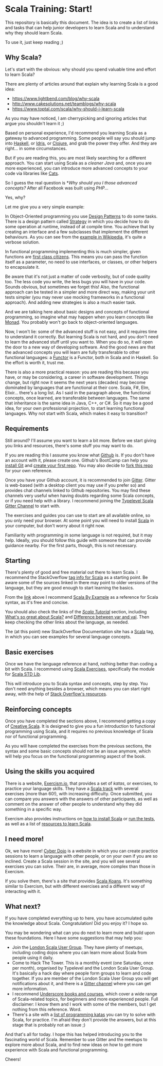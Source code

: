 # Scala Training: Start!

This repository is basically this document. The idea is to create a list of links and tasks that can help junior developers to learn Scala and to understand why they should learn Scala.

To use it, just keep reading ;)

## Why Scala?

Let's start with the obvious: why should you spend valuable time and effort to learn Scala? 

There are plenty of articles around that explain why learning Scala is a good idea:

* https://www.lightbend.com/blog/why-scala
* http://www.cakesolutions.net/teamblogs/why-scala
* https://www.toptal.com/scala/why-should-i-learn-scala

As you may have noticed, I am cherrypicking and ignoring articles that argue you shouldn't learn it ;) 

Based on personal experience, I'd recommend you learning Scala as a gateway to advanced programming. Some people will say you should jump into [Haskell](http://haskellbook.com/), or [Idris](http://www.idris-lang.org/), or [Clojure](https://clojure.org/), and grab the power they offer. And they are right... in some circumstances.

But if you are reading this, you are most likely searching for a different approach. You can start using Scala as a *cleaner Java* and, once you are more experienced, you can introduce more advanced concepts to your code via libraries like [Cats](http://typelevel.org/cats/).

So I guess the real question is **Why should you I those advanced concepts?* After all Facebook was built using *PHP*... 

Yes, why?

Let me give you a very simple example:

In Object-Oriented programming you use [Design Patterns](https://en.wikipedia.org/wiki/Software_design_pattern) to do some tasks. There is a design pattern called [Strategy](https://en.wikipedia.org/wiki/Strategy_pattern) in which you decide how to do some operation at runtime, instead of at compile time. You achieve that by creating an interface and a few subclasses that implement the different behaviours. As you can see from the [example in Wikipedia](https://en.wikipedia.org/wiki/Strategy_pattern#Java), it's quite a verbose solution.

In functional programming implementing this is much simpler, given functions are [first class citizens](https://en.wikipedia.org/wiki/First-class_function). This means you can pass the function itself as a parameter, no need to use interfaces, or classes, or other helpers to encapsulate it. 

Be aware that it's not just a matter of code verbosity, but of code quality too. The less code you write, the less bugs you will have in your code. Sounds obvious, but sometimes we forget this! Also, the functional approach can be tested in a simpler and more direct way, making your unit tests simpler (you may never use mocking frameworks in a functional approach). And adding new strategies is also a much easier task.

And we are talking here about basic designs and concepts of functional programming, so imagine what may happen when you learn concepts like [Monad](http://typelevel.org/cats/tut/monad.html). You probably won't go back to object-oriented languages.

Now, I won't lie: some of the advanced stuff is not easy, and it requires time to understand it correctly. But learning Scala is not hard, and you don't need to learn the advanced stuff until you want to. When you do so, it will open the door to a new way of developing software. And the good news are that the advanced concepts you will learn are fully transferable to other functional languages: a [Functor](http://typelevel.org/cats/tut/functor.html) is a Functor, both in Scala and in Haskell. So the effort is worth it, trust me. 

There is also a more practical reason: you are reading this because you have, or may be considering, a career in software development. Things change, but right now it seems the next years (decades) may become dominated by languages that are functional at their core. Scala, F#, Elm, Elixir... there's a long list. As I said in the paragraph above, the functional concepts, once learned, are transferable between languages. The same that inheritance is the same idea in Java, C++, or C#. So it may be a good idea, for your own professional projection, to start learning functional languages. Why not start with Scala, which makes it easy to transition?

## Requirements

Still around? I'll assume you want to learn a bit more. Before we start giving you links and resources, there's some stuff you may want to do.

If you are reading this I assume you know what [Github](https://github.com/) is. If you don't have an account with it, please create one. Github's BootCamp can help you [install Git](https://help.github.com/articles/set-up-git/) and [create your first repo](https://help.github.com/articles/create-a-repo/). You may also decide to [fork this repo](https://help.github.com/articles/fork-a-repo/) for your own reference.

Once you have your Github account, it is recommended to join [Gitter](https://gitter.im/). Gitter is web-based (with a desktop client you may use if you prefer so) and provides chat channels linked to Github repositories. You may find these channels very useful when having doubts regarding some Scala concepts, or if you need help with a library. I recommend joining the [Typelevel Scala Gitter Channel](https://gitter.im/typelevel/scala) to start with.

The exercises and guides you can use to start are all available online, so you only need your browser. At some point you will need to install [Scala](http://www.scala-lang.org/download/) in your computer, but don't worry about it right now.  

Familiarity with programming in some language is not required, but it may help. Ideally, you should follow this guide with someone that can provide guidance nearby. For the first parts, though, this is not necessary.

## Starting

There's plenty of good and free material out there to learn Scala. I recommend the StackOverflow [tag info for Scala](http://stackoverflow.com/tags/scala/info) as a starting point. Be aware some of the sources linked in there may point to older versions of the language, but they are good enough to start learning the basics.

From the [link](http://stackoverflow.com/tags/scala/info) above I recommend [Scala By Example](http://www.scala-lang.org/docu/files/ScalaByExample.pdf) as a reference for Scala syntax, as it's free and concise.

You should also check the links of the [*Scala Tutorial*](http://stackoverflow.com/tags/scala/info) section, including [What's so great about Scala?](http://stackoverflow.com/questions/727078/whats-so-great-about-scala) and [Difference between var and val](http://stackoverflow.com/questions/1791408/what-is-the-difference-between-a-var-and-val-definition-in-scala). Then keep checking the other links about the language, as needed.

The (at this point) new StackOverflow Documentation site has a [Scala](http://stackoverflow.com/documentation/scala) tag, in which you can see examples for several language concepts. 


## Basic exercises

Once we have the language reference at hand, nothing better than coding a bit with Scala. I recommend using [Scala Exercises](https://www.scala-exercises.org/), specifically the module for [Scala STD Lib](https://www.scala-exercises.org/std_lib/asserts). 

This will introduce you to Scala syntax and concepts, step by step. You don't need anything besides a browser, which means you can start right away, with the help of [Stack Overflow's resources](http://stackoverflow.com/tags/scala/info).


## Reinforcing concepts

Once you have completed the sections above, I recommend getting a copy of [Creative Scala](http://underscore.io/books/creative-scala/). It is designed to give you a fun introduction to functional programming using Scala, and it requires no previous knowledge of Scala nor of functional programming.

As you will have completed the exercises from the previous sections, the syntax and some basic concepts should not be an issue anymore, which will help you focus on the functional programming aspect of the book. 


## Using the skills you acquired

There is a website, [Exercism.io](http://exercism.io/), that provides a set of *katas*, or exercises, to practice your language skills. They have a [Scala track](http://exercism.io/languages/scala) with several exercises (more than 60!), with increasing difficulty. Once submitted, you can compare you answers with the answers of other participants, as well as comment on the answer of other people to understand why they did something in a specific way.

Exercism also provides instructions on [how to install Scala](http://exercism.io/languages/scala) or [run the tests](http://exercism.io/languages/scala), as well as a list of [resources to learn Scala](http://exercism.io/languages/scala).


## I need more!

Ok, we have more! [Cyber Dojo](http://cyber-dojo.org/) is a website in which you can create practice sessions to learn a language with other people, or on your own if you are so inclined. Create a Scala session in the site, and you will see several exercises you can solve. Their are, in average, more complex than those in Exercism.

If you solve them, there's a site that provides [Scala Koans](http://scalakoans.webfactional.com/installation). It's something similar to Exercism, but with different exercises and a different way of interacting with it.


## What next?

If you have completed everything up to here, you have accumulated quite the knowledge about Scala. Congratulation! Did you enjoy it? I hope so.

You may be wondering what can you do next to learn more and build upon these foundations. Here I have some suggestions that may help you:

* Join the [London Scala User Group](http://www.meetup.com/london-scala/). They have plenty of meetups, including coding dojos where you can learn more about Scala from people using it daily.
* Come to Hack The Tower. This is a monthly event (one Saturday, once per month), organised by Typelevel and the London Scala User Group. It's basically a hack day where people form groups to learn and code together. If you are member of the London Scala User Group you will get notifications about it, and there is a [Gitter channel](https://gitter.im/typelevel/hack-the-tower) where you can get more information.
* I recommend [Underscore books and courses](http://underscore.io/books/), which cover a wide range of Scala-related topics, for beginners and more experienced people. Full disclaimer: I know them and I work with some of the members, but I get nothing from this reference. Word.
* There's a site with a [list of programming katas](http://codekata.com/) you can try to solve with Scala, for practice. I'm afraid they don't provide the answers, but at this stage that is probably not an issue ;)


And that's all for today. I hope this has helped introducing you to the fascinating world of Scala. Remember to use Gitter and the meetups to explore more about Scala, and to find new ideas on how to get more experience with Scala and functional programming.

Cheers!
